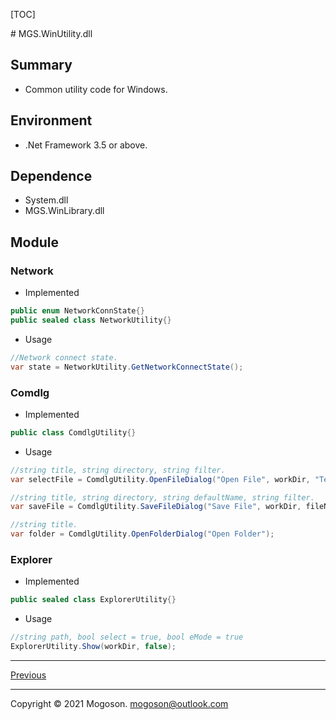 [TOC]

﻿# MGS.WinUtility.dll

## Summary

- Common utility code for Windows.

## Environment

- .Net Framework 3.5 or above.

## Dependence

- System.dll
- MGS.WinLibrary.dll

## Module

### Network

- Implemented

```C#
public enum NetworkConnState{}
public sealed class NetworkUtility{}
```

- Usage

```C#
//Network connect state.
var state = NetworkUtility.GetNetworkConnectState();
```

### Comdlg

- Implemented

```C#
public class ComdlgUtility{}
```

- Usage

```C#
//string title, string directory, string filter.
var selectFile = ComdlgUtility.OpenFileDialog("Open File", workDir, "Text(*.txt)\0*.txt");

//string title, string directory, string defaultName, string filter.
var saveFile = ComdlgUtility.SaveFileDialog("Save File", workDir, fileName, "Text(*.txt)\0*.txt");

//string title.
var folder = ComdlgUtility.OpenFolderDialog("Open Folder");
```

### Explorer

- Implemented

```C#
public sealed class ExplorerUtility{}
```

- Usage

```C#
//string path, bool select = true, bool eMode = true
ExplorerUtility.Show(workDir, false);
```

------

[Previous](../../README.md)

------

Copyright © 2021 Mogoson.	mogoson@outlook.com